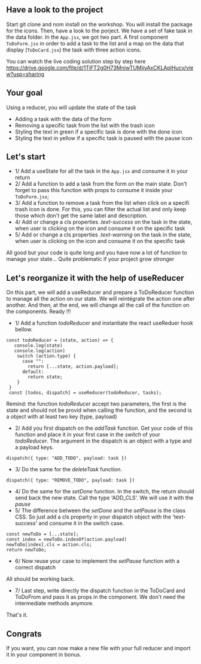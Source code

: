 ## Have a look to the project
Start git clone and nom install on the workshop. You will install the package for the icons.
Then, have a look to the porject. We have a set of fake task in the data folder. 
In the `App.jsx`, we got two part. A first component `ToDoForm.jsx` in order to add a task to the list and a map on the data that display (`ToDoCard.jsx`) the task with three action icons.

You can watch the live coding solution step by step here https://drive.google.com/file/d/1TiFT2g0H73MniwTUMjivAxCKLAplHucv/view?usp=sharing

## Your goal
Using a reducer, you will update the state of the task
  - Adding a task with the data of the form
  - Removing a specific task from the list with the trash icon
  - Styling the text in green if a specific task is done with the done icon
  - Styling the text in yellow if a specific task is paused with the pause icon

## Let's start
- 1/ Add a useState for all the task in the `App.jsx` and consume it in your return
- 2/ Add a function to add a task from the form on the main state. Don't forget to pass this function with props to consume it inside your `ToDoForm.jsx`;
- 3/ Add a function to remove a task from the list when click on a specifi trash icon is done. For this, you can filter the actual list and only keep those which don't get the same label and description.
- 4/ Add or change a cls properties *.text-success* on the task in the state, when user is clicking on the icon and consume it on the specific task
- 5/ Add or change a cls properties *.text-warning* on the task in the state, when user is clicking on the icon and consume it on the specific task

All good but your code is quite long and you have now a lot of function to manage your state... Quite problematic if your project grow stronger

## Let's reorganize it with the help of useReducer
On this part, we will add a useReducer and prepare a ToDoReducer function to manage all the action on our state. We will reintégrate the action one after another. And then, at the end, we will change all the call of the function on the components. Ready !!!
- 1/ Add a function *todoReducer* and instantiate the react useReduer hook bellow.
```
const todoReducer = (state, action) => {
   console.log(state)
   console.log(action)
    switch (action.type) {
      case "":
        return [...state, action.payload];
      default:
        return state;
    }
 }
 const [todos, dispatch] = useReducer(todoReducer, tasks);
 ```

Remind: the function *todoReducer* accept two parameters, the first is the state and should not be provid when calling the function, and the second is a object with at least two key (type, payload)

- 2/ Add you first dispatch on the *addTask* function. Get your code of this function and place it in your first case in the *switch* of your *todoReducer*. The argument in the dispatch is an object with a type and a payload keys.
```
dispatch({ type: "ADD_TODO", payload: task })
```
- 3/ Do the same for the *deleteTask* function.
```
dispatch({ type: "REMOVE_TODO", payload: task })
```
- 4/ Do the same for the *setDone* function. In the switch, the return should send back the new state. Call the type 'ADD_CLS'. We will use it with the *pause*
- 5/ The difference between the *setDone* and the *setPause* is the class CSS. So just add a cls property in your dispatch object with the 'text-success' and consume it in the switch case.
```
const newToDo = [...state];
const index = newToDo.indexOf(action.payload)
newToDo[index].cls = action.cls;
return newToDo;
```
- 6/ Now reuse your case to implement the *setPause* function with a correct dispatch

All should be working back.
- 7/ Last step, write directly the dispatch function in the ToDoCard and ToDoFrom and pass it as props in the component. We don't need the intermediate methods anymore.

That's it. 

## Congrats
If you want, you can now make a new file with your full reducer and import it in your component in bonus.


